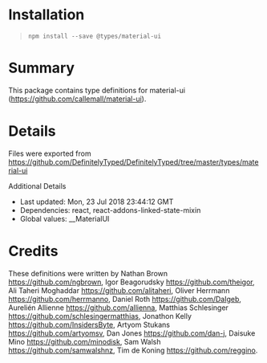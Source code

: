 # Installation
> `npm install --save @types/material-ui`

# Summary
This package contains type definitions for material-ui (https://github.com/callemall/material-ui).

# Details
Files were exported from https://github.com/DefinitelyTyped/DefinitelyTyped/tree/master/types/material-ui

Additional Details
 * Last updated: Mon, 23 Jul 2018 23:44:12 GMT
 * Dependencies: react, react-addons-linked-state-mixin
 * Global values: __MaterialUI

# Credits
These definitions were written by Nathan Brown <https://github.com/ngbrown>, Igor Beagorudsky <https://github.com/theigor>, Ali Taheri Moghaddar <https://github.com/alitaheri>, Oliver Herrmann <https://github.com/herrmanno>, Daniel Roth <https://github.com/DaIgeb>, Aurelién Allienne <https://github.com/allienna>, Matthias Schlesinger <https://github.com/schlesingermatthias>, Jonathon Kelly <https://github.com/InsidersByte>, Artyom Stukans <https://github.com/artyomsv>, Dan Jones <https://github.com/dan-j>, Daisuke Mino <https://github.com/minodisk>, Sam Walsh <https://github.com/samwalshnz>, Tim de Koning <https://github.com/reggino>.
